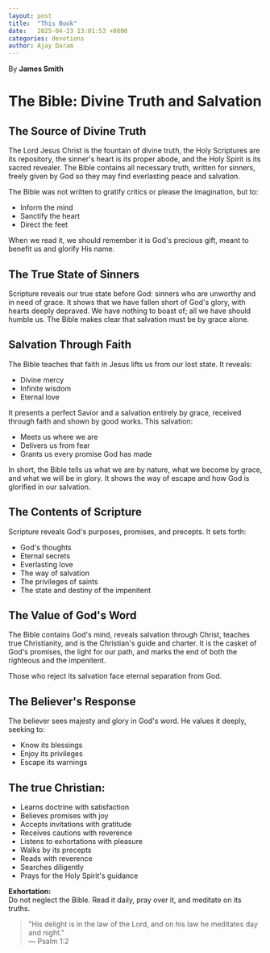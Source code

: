 ```yaml
---
layout: post
title:  "This Book"
date:   2025-04-23 13:01:53 +0800
categories: devotions
author: Ajay Daram
---
```

By **James Smith**

# The Bible: Divine Truth and Salvation

## The Source of Divine Truth

The Lord Jesus Christ is the fountain of divine truth, the Holy Scriptures are its repository, the sinner's heart is its proper abode, and the Holy Spirit is its sacred revealer. The Bible contains all necessary truth, written for sinners, freely given by God so they may find everlasting peace and salvation.

The Bible was not written to gratify critics or please the imagination, but to:
- Inform the mind
- Sanctify the heart
- Direct the feet

When we read it, we should remember it is God's precious gift, meant to benefit us and glorify His name.

## The True State of Sinners

Scripture reveals our true state before God: sinners who are unworthy and in need of grace. It shows that we have fallen short of God's glory, with hearts deeply depraved. We have nothing to boast of; all we have should humble us. The Bible makes clear that salvation must be by grace alone.

## Salvation Through Faith

The Bible teaches that faith in Jesus lifts us from our lost state. It reveals:
- Divine mercy
- Infinite wisdom
- Eternal love

It presents a perfect Savior and a salvation entirely by grace, received through faith and shown by good works. This salvation:
- Meets us where we are
- Delivers us from fear
- Grants us every promise God has made

In short, the Bible tells us what we are by nature, what we become by grace, and what we will be in glory. It shows the way of escape and how God is glorified in our salvation.

## The Contents of Scripture

Scripture reveals God's purposes, promises, and precepts. It sets forth:
- God's thoughts
- Eternal secrets
- Everlasting love
- The way of salvation
- The privileges of saints
- The state and destiny of the impenitent

## The Value of God's Word

The Bible contains God's mind, reveals salvation through Christ, teaches true Christianity, and is the Christian's guide and charter. It is the casket of God's promises, the light for our path, and marks the end of both the righteous and the impenitent.

Those who reject its salvation face eternal separation from God.

## The Believer's Response
The believer sees majesty and glory in God's word. He values it deeply, seeking to:
- Know its blessings
- Enjoy its privileges
- Escape its warnings

## The true Christian:

- Learns doctrine with satisfaction
- Believes promises with joy
- Accepts invitations with gratitude
- Receives cautions with reverence
- Listens to exhortations with pleasure
- Walks by its precepts
- Reads with reverence
- Searches diligently
- Prays for the Holy Spirit's guidance

**Exhortation:**  
Do not neglect the Bible. Read it daily, pray over it, and meditate on its truths.

> "His delight is in the law of the Lord, and on his law he meditates day and night."  
> — Psalm 1:2

